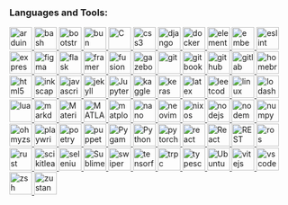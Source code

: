 <h3 align="left">Languages and Tools:</h3>
<p align="left">
<a href="https://www.arduino.cc/" target="_blank" rel="noreferrer">
<img src="https://cdn.jsdelivr.net/gh/devicons/devicon@latest/icons/arduino/arduino-original.svg" alt="arduino" width="40" height="40"/>
</a>
<a href="https://www.gnu.org/software/bash/" target="_blank" rel="noreferrer">
<img src="https://cdn.jsdelivr.net/gh/devicons/devicon@latest/icons/bash/bash-original.svg" alt="bash" width="40" height="40"/>
</a>
<a href="https://getbootstrap.com/" target="_blank" rel="noreferrer">
<img src="https://cdn.jsdelivr.net/gh/devicons/devicon@latest/icons/bootstrap/bootstrap-original.svg" alt="bootstrap" width="40" height="40"/>
</a>
<a href="https://bun.com/" target="_blank" rel="noreferrer">
<img src="https://cdn.jsdelivr.net/gh/devicons/devicon@latest/icons/bun/bun-original.svg" alt="bun" width="40" height="40"/>
</a>
<a href="https://www.c-language.org/" target="_blank" rel="noreferrer">
<img width="40" src="https://raw.githubusercontent.com/marwin1991/profile-technology-icons/refs/heads/main/icons/c.png" alt="C" title="C"/>
</a>
<a href="https://developer.mozilla.org/en-US/docs/Web/CSS" target="_blank" rel="noreferrer">
<img src="https://cdn.jsdelivr.net/gh/devicons/devicon@latest/icons/css3/css3-original.svg" alt="css3" width="40" height="40"/>
</a>
<a href="https://www.djangoproject.com/" target="_blank" rel="noreferrer">
<img src="https://cdn.jsdelivr.net/gh/devicons/devicon@latest/icons/django/django-plain.svg" alt="django" width="40" height="40"/>
</a>
<a href="https://www.docker.com/" target="_blank" rel="noreferrer">
<img src="https://cdn.jsdelivr.net/gh/devicons/devicon@latest/icons/docker/docker-plain.svg" alt="docker" width="40" height="40"/>
</a>
<a href="https://elementary.io/" target="_blank" rel="noreferrer">
<img width="40" src="https://raw.githubusercontent.com/marwin1991/profile-technology-icons/refs/heads/main/icons/elementary_os.png" alt="elementary OS" title="elementary OS"/>
</a>
<a href="https://developer.arm.com/" target="_blank" rel="noreferrer">
<img src="https://cdn.jsdelivr.net/gh/devicons/devicon@latest/icons/embeddedc/embeddedc-original.svg" alt="embeddedc" width="40" height="40"/>
</a>
<a href="https://eslint.org/" target="_blank" rel="noreferrer">
<img src="https://cdn.jsdelivr.net/gh/devicons/devicon@latest/icons/eslint/eslint-original.svg" alt="eslint" width="40" height="40"/>
</a>
<a href="https://expressjs.com/" target="_blank" rel="noreferrer">
<img src="https://cdn.jsdelivr.net/gh/devicons/devicon@latest/icons/express/express-original.svg" alt="express" width="40" height="40"/>
</a>
<a href="https://www.figma.com/" target="_blank" rel="noreferrer">
<img src="https://cdn.jsdelivr.net/gh/devicons/devicon@latest/icons/figma/figma-original.svg" alt="figma" width="40" height="40"/>
</a>
<a href="https://flask.palletsprojects.com/en/stable/" target="_blank" rel="noreferrer">
<img src="https://cdn.jsdelivr.net/gh/devicons/devicon@latest/icons/flask/flask-original.svg" alt="flask" width="40" height="40"/>
</a>
<a href="https://motion.dev/" target="_blank" rel="noreferrer">
<img src="https://cdn.jsdelivr.net/gh/devicons/devicon@latest/icons/framermotion/framermotion-original.svg" alt="framermotion" width="40" height="40"/>
</a>
<a href="https://www.autodesk.com/in/products/fusion-360/overview" target="_blank" rel="noreferrer">
<img src="https://cdn.jsdelivr.net/gh/devicons/devicon@latest/icons/fusion/fusion-original.svg" alt="fusion" width="40" height="40"/>
</a>
<a href="https://gazebosim.org/home" target="_blank" rel="noreferrer">
<img src="https://cdn.jsdelivr.net/gh/devicons/devicon@latest/icons/gazebo/gazebo-original.svg" alt="gazebo" width="40" height="40"/>
</a>
<a href="https://git-scm.com/" target="_blank" rel="noreferrer">
<img src="https://cdn.jsdelivr.net/gh/devicons/devicon@latest/icons/git/git-original.svg" alt="git" width="40" height="40"/>
</a>
<a href="https://www.gitbook.com/" target="_blank" rel="noreferrer">
<img src="https://cdn.jsdelivr.net/gh/devicons/devicon@latest/icons/gitbook/gitbook-original.svg" alt="gitbook" width="40" height="40"/>
</a>
<a href="https://github.com/" target="_blank" rel="noreferrer">
<img src="https://cdn.jsdelivr.net/gh/devicons/devicon@latest/icons/github/github-original.svg" alt="github" width="40" height="40"/>
</a>
<a href="https://about.gitlab.com/" target="_blank" rel="noreferrer">
<img src="https://cdn.jsdelivr.net/gh/devicons/devicon@latest/icons/gitlab/gitlab-original.svg" alt="gitlab" width="40" height="40"/>
</a>
<a href="https://brew.sh/" target="_blank" rel="noreferrer">
<img src="https://cdn.jsdelivr.net/gh/devicons/devicon@latest/icons/homebrew/homebrew-original.svg" alt="homebrew" width="40" height="40"/>
</a>
<a href="https://developer.mozilla.org/en-US/docs/Web/HTML" target="_blank" rel="noreferrer">
<img src="https://cdn.jsdelivr.net/gh/devicons/devicon@latest/icons/html5/html5-original.svg" alt="html5" width="40" height="40"/>
</a>
<a href="https://inkscape.org/" target="_blank" rel="noreferrer">
<img src="https://cdn.jsdelivr.net/gh/devicons/devicon@latest/icons/inkscape/inkscape-original.svg" alt="inkscape" width="40" height="40"/>
</a>
<a href="https://developer.mozilla.org/en-US/docs/Web/JavaScript" target="_blank" rel="noreferrer">
<img src="https://cdn.jsdelivr.net/gh/devicons/devicon@latest/icons/javascript/javascript-original.svg" alt="javascript" width="40" height="40"/>
</a>
<a href="https://jekyllrb.com/" target="_blank" rel="noreferrer">
<img src="https://cdn.jsdelivr.net/gh/devicons/devicon@latest/icons/jekyll/jekyll-original.svg" alt="jekyll" width="40" height="40"/>
</a>
<a href="https://jupyter.org/" target="_blank" rel="noreferrer">
<img width="40" src="https://raw.githubusercontent.com/marwin1991/profile-technology-icons/refs/heads/main/icons/jupyter_notebook.png" alt="Jupyter Notebook" title="Jupyter Notebook"/>
</a>
<a href="https://www.kaggle.com/" target="_blank" rel="noreferrer">
<img src="https://cdn.jsdelivr.net/gh/devicons/devicon@latest/icons/kaggle/kaggle-original.svg" alt="kaggle" width="40" height="40"/>
</a>
<a href="https://keras.io/" target="_blank" rel="noreferrer">
<img src="https://cdn.jsdelivr.net/gh/devicons/devicon@latest/icons/keras/keras-original.svg" alt="keras" width="40" height="40"/>
</a>
<a href="https://www.latex-project.org/" target="_blank" rel="noreferrer">
<img src="https://cdn.jsdelivr.net/gh/devicons/devicon@latest/icons/latex/latex-original.svg" alt="latex" width="40" height="40"/>
</a>
<a href="https://leetcode.com/" target="_blank" rel="noreferrer">
<img src="https://cdn.jsdelivr.net/gh/devicons/devicon@latest/icons/leetcode/leetcode-original.svg" alt="leetcode" width="40" height="40"/>
</a>
<a href="https://www.linux.org/" target="_blank" rel="noreferrer">
<img src="https://cdn.jsdelivr.net/gh/devicons/devicon@latest/icons/linux/linux-original.svg" alt="linux" width="40" height="40"/>
</a>
<a href="https://lodash.com/" target="_blank" rel="noreferrer">
<img src="https://cdn.jsdelivr.net/gh/devicons/devicon@latest/icons/lodash/lodash-original.svg" alt="lodash" width="40" height="40"/>
</a>
<a href="https://www.lua.org/" target="_blank" rel="noreferrer">
<img src="https://cdn.jsdelivr.net/gh/devicons/devicon@latest/icons/lua/lua-original.svg" alt="lua" width="40" height="40"/>
</a>
<a href="https://daringfireball.net/projects/markdown/" target="_blank" rel="noreferrer">
<img src="https://cdn.jsdelivr.net/gh/devicons/devicon@latest/icons/markdown/markdown-original.svg" alt="markdown" width="40" height="40"/>
</a>
<a href="https://mui.com/material-ui/" target="_blank" rel="noreferrer">
<img width="40" src="https://raw.githubusercontent.com/marwin1991/profile-technology-icons/refs/heads/main/icons/material_ui.png" alt="Material UI" title="Material UI"/>
</a>
<a href="https://www.mathworks.com/products/matlab.html" target="_blank" rel="noreferrer">
<img width="40" src="https://raw.githubusercontent.com/marwin1991/profile-technology-icons/refs/heads/main/icons/matlab.png" alt="MATLAB" title="MATLAB"/>
</a>
<a href="https://matplotlib.org/" target="_blank" rel="noreferrer">
<img src="https://cdn.jsdelivr.net/gh/devicons/devicon@latest/icons/matplotlib/matplotlib-original.svg" alt="matplotlib" width="40" height="40"/>
</a>
<a href="https://www.nano-editor.org/" target="_blank" rel="noreferrer">
<img src="https://cdn.jsdelivr.net/gh/devicons/devicon@latest/icons/nano/nano-original.svg" alt="nano" width="40" height="40"/>
</a>
<a href="https://neovim.io/" target="_blank" rel="noreferrer">
<img src="https://cdn.jsdelivr.net/gh/devicons/devicon@latest/icons/neovim/neovim-original.svg" alt="neovim" width="40" height="40"/>
</a>
<a href="https://nixos.org/" target="_blank" rel="noreferrer">
<img src="https://cdn.jsdelivr.net/gh/devicons/devicon@latest/icons/nixos/nixos-original.svg" alt="nixos" width="40" height="40"/>
</a>
<a href="https://nodejs.org/en" target="_blank" rel="noreferrer">
<img src="https://cdn.jsdelivr.net/gh/devicons/devicon@latest/icons/nodejs/nodejs-original-wordmark.svg" alt="nodejs" width="40" height="40"/>
</a>
<a href="https://nodemon.io/" target="_blank" rel="noreferrer">
<img src="https://cdn.jsdelivr.net/gh/devicons/devicon@latest/icons/nodemon/nodemon-original.svg" alt="nodemon" width="40" height="40"/>
</a>
<a href="https://numpy.org/" target="_blank" rel="noreferrer">
<img src="https://cdn.jsdelivr.net/gh/devicons/devicon@latest/icons/numpy/numpy-original.svg" alt="numpy" width="40" height="40"/>
</a>
</a>
<a href="https://ohmyz.sh/" target="_blank" rel="noreferrer">
<img src="https://cdn.jsdelivr.net/gh/devicons/devicon@latest/icons/ohmyzsh/ohmyzsh-plain.svg" alt="ohmyzsh" width="40" height="40"/>
</a>
<a href="https://playwright.dev/" target="_blank" rel="noreferrer">
<img src="https://cdn.jsdelivr.net/gh/devicons/devicon@latest/icons/playwright/playwright-original.svg" alt="playwright" width="40" height="40"/>
</a>
<a href="https://python-poetry.org/" target="_blank" rel="noreferrer">
<img src="https://cdn.jsdelivr.net/gh/devicons/devicon@latest/icons/poetry/poetry-original.svg" alt="poetry" width="40" height="40"/>
</a>
<a href="https://pptr.dev/" target="_blank" rel="noreferrer">
<img src="https://cdn.jsdelivr.net/gh/devicons/devicon@latest/icons/puppeteer/puppeteer-original.svg" alt="puppeteer" width="40" height="40"/>
</a>
<a href="https://www.pygame.org/news" target="_blank" rel="noreferrer">
<img width="40" src="https://raw.githubusercontent.com/marwin1991/profile-technology-icons/refs/heads/main/icons/pygame.png" alt="Pygame" title="Pygame"/>
</a>
<a href="https://www.python.org/" target="_blank" rel="noreferrer">
<img width="40" src="https://raw.githubusercontent.com/marwin1991/profile-technology-icons/refs/heads/main/icons/python.png" alt="Python" title="Python"/>
</a>
<a href="https://pytorch.org/" target="_blank" rel="noreferrer">
<img src="https://cdn.jsdelivr.net/gh/devicons/devicon@latest/icons/pytorch/pytorch-original.svg" alt="pytorch" width="40" height="40"/>
</a>
<a href="https://react.dev/" target="_blank" rel="noreferrer">
<img src="https://cdn.jsdelivr.net/gh/devicons/devicon@latest/icons/react/react-original.svg" alt="react" width="40" height="40"/>
</a>
<a href="https://tanstack.com/query/latest" target="_blank" rel="noreferrer">
<img width="40" src="https://raw.githubusercontent.com/marwin1991/profile-technology-icons/refs/heads/main/icons/react_query.png" alt="React Query" title="React Query"/>
</a>
<a href="https://swagger.io/" target="_blank" rel="noreferrer">
<img width="40" src="https://raw.githubusercontent.com/marwin1991/profile-technology-icons/refs/heads/main/icons/rest.png" alt="REST" title="REST"/>
</a>
<a href="https://www.ros.org/" target="_blank" rel="noreferrer">
<img src="https://cdn.jsdelivr.net/gh/devicons/devicon@latest/icons/ros/ros-original.svg" alt="ros" width="40" height="40"/>
</a>
<a href="https://www.rust-lang.org/" target="_blank" rel="noreferrer">
<img src="https://cdn.jsdelivr.net/gh/devicons/devicon@latest/icons/rust/rust-original.svg" alt="rust" width="40" height="40"/>
</a>
<a href="https://scikit-learn.org/" target="_blank" rel="noreferrer">
<img src="https://cdn.jsdelivr.net/gh/devicons/devicon@latest/icons/scikitlearn/scikitlearn-original.svg" alt="scikitlearn" width="40" height="40"/>
</a>
<a href="https://www.selenium.dev/" target="_blank" rel="noreferrer">
<img src="https://cdn.jsdelivr.net/gh/devicons/devicon@latest/icons/selenium/selenium-original.svg" alt="selenium" width="40" height="40"/>
</a>
<a href="https://www.sublimetext.com/" target="_blank" rel="noreferrer">
<img width="40" src="https://raw.githubusercontent.com/marwin1991/profile-technology-icons/refs/heads/main/icons/sublime_text.png" alt="Sublime Text" title="Sublime Text"/>
</a>
<a href="https://swiperjs.com/" target="_blank" rel="noreferrer">
<img src="https://cdn.jsdelivr.net/gh/devicons/devicon@latest/icons/swiper/swiper-original.svg" alt="swiper" width="40" height="40"/>
</a>
<a href="https://www.tensorflow.org/" target="_blank" rel="noreferrer">
<img src="https://cdn.jsdelivr.net/gh/devicons/devicon@latest/icons/tensorflow/tensorflow-original.svg" alt="tensorflow" width="40" height="40"/>
</a>
<a href="https://trpc.io/" target="_blank" rel="noreferrer">
<img src="https://cdn.jsdelivr.net/gh/devicons/devicon@latest/icons/trpc/trpc-original.svg" alt="trpc" width="40" height="40"/>
</a>
<a href="https://www.typescriptlang.org/" target="_blank" rel="noreferrer">
<img src="https://cdn.jsdelivr.net/gh/devicons/devicon@latest/icons/typescript/typescript-original.svg" alt="typescript" width="40" height="40"/>
</a>
<a href="https://ubuntu.com/" target="_blank" rel="noreferrer">
<img width="40" src="https://raw.githubusercontent.com/marwin1991/profile-technology-icons/refs/heads/main/icons/ubuntu.png" alt="Ubuntu" title="Ubuntu"/>
</a>
<a href="https://vite.dev/" target="_blank" rel="noreferrer">
<img src="https://cdn.jsdelivr.net/gh/devicons/devicon@latest/icons/vitejs/vitejs-original.svg" alt="vitejs" width="40" height="40"/>
</a>
<a href="https://code.visualstudio.com/" target="_blank" rel="noreferrer">
<img src="https://cdn.jsdelivr.net/gh/devicons/devicon@latest/icons/vscode/vscode-original.svg" alt="vscode" width="40" height="40"/>
</a>
<a href="https://www.zsh.org/" target="_blank" rel="noreferrer">
<img src="https://cdn.jsdelivr.net/gh/devicons/devicon@latest/icons/zsh/zsh-original.svg" alt="zsh" width="40" height="40"/>
</a>
<a href="https://zustand-demo.pmnd.rs/" target="_blank" rel="noreferrer">
<img src="https://cdn.jsdelivr.net/gh/devicons/devicon@latest/icons/zustand/zustand-original.svg" alt="zustand" width="40" height="40"/>
</a>
</p>

